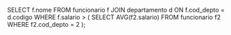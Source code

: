SELECT f.nome
FROM funcionario f
JOIN departamento d ON f.cod_depto = d.codigo
WHERE f.salario > (
  SELECT AVG(f2.salario)
  FROM funcionario f2
  WHERE f2.cod_depto = 2
);
